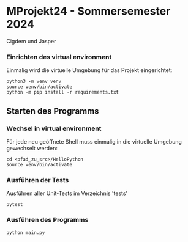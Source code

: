 # MProjekt24 - Sommersemester 2024

Cigdem und Jasper

### Einrichten des virtual environment 

Einmalig wird die virtuelle Umgebung für das Projekt eingerichtet:
```shell
python3 -m venv venv
source venv/bin/activate
python -m pip install -r requirements.txt
```

## Starten des Programms

### Wechsel in virtual environment

Für jede neu geöffnete Shell muss einmalig in die virtuelle Umgebung gewechselt werden:
```shell
cd <pfad_zu_src>/HelloPython
source venv/bin/activate
```

### Ausführen der Tests

Ausführen aller Unit-Tests im Verzeichnis 'tests'

```shell
pytest
```

### Ausführen des Programms

```shell
python main.py
```
